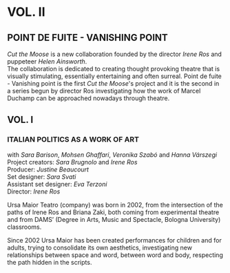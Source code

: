 # VOL. II
## POINT DE FUITE - VANISHING POINT

_Cut the Moose_ is a new collaboration founded by the director _Irene Ros_ and puppeteer _Helen Ainsworth_.  
 The collaboration is dedicated to creating thought provoking theatre that is visually stimulating, essentially entertaining and often surreal. Point de fuite - Vanishing point is the first _Cut the Moose_'s project and it is the second in a series begun by director Ros investigating how the work of Marcel Duchamp can be approached nowadays through theatre.

## VOL. I
### ITALIAN POLITICS AS A WORK OF ART

with _Sara Barison_, _Mohsen Ghaffari_, _Veronika Szabó_ and _Hanna Várszegi_  
Project creators: _Sara Brugnolo_ and _Irene Ros_  
Producer: _Justine Beaucourt_  
Set designer: _Sara Svati_  
Assistant set designer: _Eva Terzoni_  
Director: _Irene Ros_  

Ursa Maior Teatro (company) was born in 2002, from the intersection of the paths of Irene Ros and Briana Zaki, both coming from experimental theatre and from DAMS’ (Degree in Arts, Music and Spectacle, Bologna University) classrooms.

Since 2002 Ursa Maior has been created performances for children and for adults, trying to consolidate its own aesthetics, investigating new relationships between space and word, between word and body, respecting the path hidden in the scripts.
